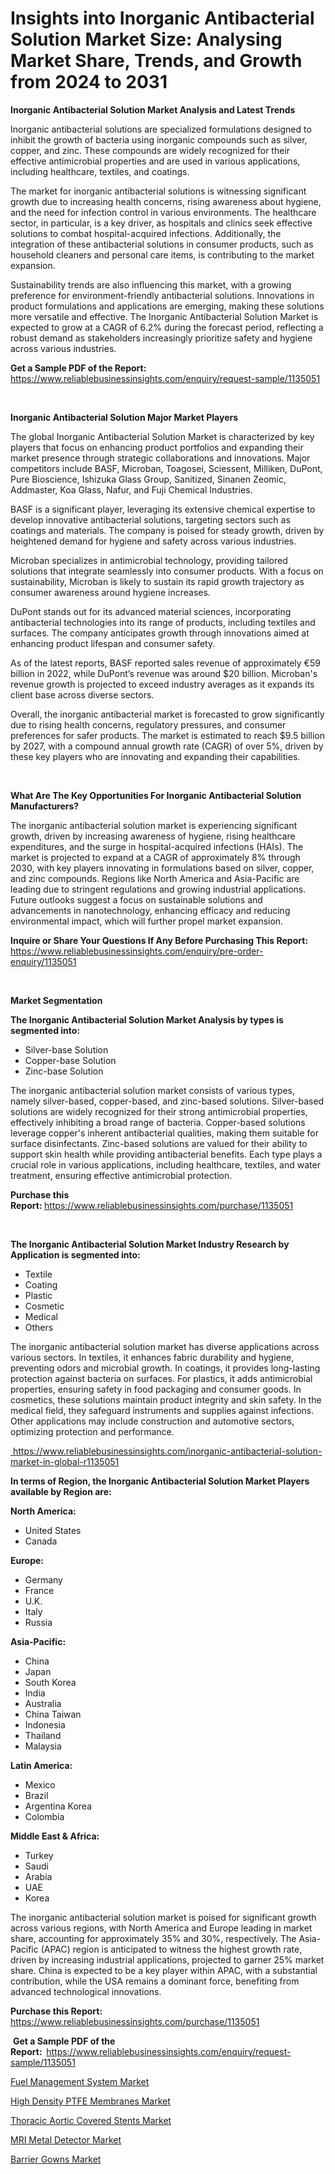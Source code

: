 <p><h1>Insights into Inorganic Antibacterial Solution Market Size: Analysing Market Share, Trends, and Growth from 2024 to 2031</h1></p><p><strong>Inorganic Antibacterial Solution Market Analysis and Latest Trends</strong></p>
<p><p>Inorganic antibacterial solutions are specialized formulations designed to inhibit the growth of bacteria using inorganic compounds such as silver, copper, and zinc. These compounds are widely recognized for their effective antimicrobial properties and are used in various applications, including healthcare, textiles, and coatings.</p><p>The market for inorganic antibacterial solutions is witnessing significant growth due to increasing health concerns, rising awareness about hygiene, and the need for infection control in various environments. The healthcare sector, in particular, is a key driver, as hospitals and clinics seek effective solutions to combat hospital-acquired infections. Additionally, the integration of these antibacterial solutions in consumer products, such as household cleaners and personal care items, is contributing to the market expansion.</p><p>Sustainability trends are also influencing this market, with a growing preference for environment-friendly antibacterial solutions. Innovations in product formulations and applications are emerging, making these solutions more versatile and effective. The Inorganic Antibacterial Solution Market is expected to grow at a CAGR of 6.2% during the forecast period, reflecting a robust demand as stakeholders increasingly prioritize safety and hygiene across various industries.</p></p>
<p><strong>Get a Sample PDF of the Report:&nbsp;</strong> <a href="https://www.reliablebusinessinsights.com/enquiry/request-sample/1135051?utm_campaign=1094&utm_medium=2&utm_source=Github&utm_content=ia&utm_term=13102024&utm_id=inorganic-antibacterial-solution">https://www.reliablebusinessinsights.com/enquiry/request-sample/1135051</a></p>
<p>&nbsp;</p>
<p><strong>Inorganic Antibacterial Solution Major Market Players</strong></p>
<p><p>The global Inorganic Antibacterial Solution Market is characterized by key players that focus on enhancing product portfolios and expanding their market presence through strategic collaborations and innovations. Major competitors include BASF, Microban, Toagosei, Sciessent, Milliken, DuPont, Pure Bioscience, Ishizuka Glass Group, Sanitized, Sinanen Zeomic, Addmaster, Koa Glass, Nafur, and Fuji Chemical Industries.</p><p>BASF is a significant player, leveraging its extensive chemical expertise to develop innovative antibacterial solutions, targeting sectors such as coatings and materials. The company is poised for steady growth, driven by heightened demand for hygiene and safety across various industries.</p><p>Microban specializes in antimicrobial technology, providing tailored solutions that integrate seamlessly into consumer products. With a focus on sustainability, Microban is likely to sustain its rapid growth trajectory as consumer awareness around hygiene increases.</p><p>DuPont stands out for its advanced material sciences, incorporating antibacterial technologies into its range of products, including textiles and surfaces. The company anticipates growth through innovations aimed at enhancing product lifespan and consumer safety.</p><p>As of the latest reports, BASF reported sales revenue of approximately €59 billion in 2022, while DuPont’s revenue was around $20 billion. Microban's revenue growth is projected to exceed industry averages as it expands its client base across diverse sectors.</p><p>Overall, the inorganic antibacterial market is forecasted to grow significantly due to rising health concerns, regulatory pressures, and consumer preferences for safer products. The market is estimated to reach $9.5 billion by 2027, with a compound annual growth rate (CAGR) of over 5%, driven by these key players who are innovating and expanding their capabilities.</p></p>
<p>&nbsp;</p>
<p><strong>What Are The Key Opportunities For Inorganic Antibacterial Solution Manufacturers?</strong></p>
<p><p>The inorganic antibacterial solution market is experiencing significant growth, driven by increasing awareness of hygiene, rising healthcare expenditures, and the surge in hospital-acquired infections (HAIs). The market is projected to expand at a CAGR of approximately 8% through 2030, with key players innovating in formulations based on silver, copper, and zinc compounds. Regions like North America and Asia-Pacific are leading due to stringent regulations and growing industrial applications. Future outlooks suggest a focus on sustainable solutions and advancements in nanotechnology, enhancing efficacy and reducing environmental impact, which will further propel market expansion.</p></p>
<p><strong>Inquire or Share Your Questions If Any Before Purchasing This Report:</strong> <a href="https://www.reliablebusinessinsights.com/enquiry/pre-order-enquiry/1135051?utm_campaign=1094&utm_medium=2&utm_source=Github&utm_content=ia&utm_term=13102024&utm_id=inorganic-antibacterial-solution">https://www.reliablebusinessinsights.com/enquiry/pre-order-enquiry/1135051</a></p>
<p>&nbsp;</p>
<p><strong>Market Segmentation</strong></p>
<p><strong>The Inorganic Antibacterial Solution Market Analysis by types is segmented into:</strong></p>
<p><ul><li>Silver-base Solution</li><li>Copper-base Solution</li><li>Zinc-base Solution</li></ul></p>
<p><p>The inorganic antibacterial solution market consists of various types, namely silver-based, copper-based, and zinc-based solutions. Silver-based solutions are widely recognized for their strong antimicrobial properties, effectively inhibiting a broad range of bacteria. Copper-based solutions leverage copper's inherent antibacterial qualities, making them suitable for surface disinfectants. Zinc-based solutions are valued for their ability to support skin health while providing antibacterial benefits. Each type plays a crucial role in various applications, including healthcare, textiles, and water treatment, ensuring effective antimicrobial protection.</p></p>
<p><strong>Purchase this Report:&nbsp;</strong><a href="https://www.reliablebusinessinsights.com/purchase/1135051?utm_campaign=1094&utm_medium=2&utm_source=Github&utm_content=ia&utm_term=13102024&utm_id=inorganic-antibacterial-solution">https://www.reliablebusinessinsights.com/purchase/1135051</a></p>
<p>&nbsp;</p>
<p><strong>The Inorganic Antibacterial Solution Market Industry Research by Application is segmented into:</strong></p>
<p><ul><li>Textile</li><li>Coating</li><li>Plastic</li><li>Cosmetic</li><li>Medical</li><li>Others</li></ul></p>
<p><p>The inorganic antibacterial solution market has diverse applications across various sectors. In textiles, it enhances fabric durability and hygiene, preventing odors and microbial growth. In coatings, it provides long-lasting protection against bacteria on surfaces. For plastics, it adds antimicrobial properties, ensuring safety in food packaging and consumer goods. In cosmetics, these solutions maintain product integrity and skin safety. In the medical field, they safeguard instruments and supplies against infections. Other applications may include construction and automotive sectors, optimizing protection and performance.</p></p>
<p><a href="https://www.reliablebusinessinsights.com/inorganic-antibacterial-solution-market-in-global-r1135051?utm_campaign=1094&utm_medium=2&utm_source=Github&utm_content=ia&utm_term=13102024&utm_id=inorganic-antibacterial-solution">&nbsp;https://www.reliablebusinessinsights.com/inorganic-antibacterial-solution-market-in-global-r1135051</a></p>
<p><strong>In terms of Region, the Inorganic Antibacterial Solution Market Players available by Region are:</strong></p>
<p>
    <p> <strong> North America: </strong>
        <ul>
            <li>United States</li>
            <li>Canada</li>
        </ul>
        </p> 
    <p> <strong> Europe: </strong>
        <ul>
            <li>Germany</li>
            <li>France</li>
            <li>U.K.</li>
            <li>Italy</li>
            <li>Russia</li>
        </ul>
        </p> 
    <p> <strong> Asia-Pacific: </strong>
        <ul>
            <li>China</li>
            <li>Japan</li>
            <li>South Korea</li>
            <li>India</li>
            <li>Australia</li>
            <li>China Taiwan</li>
            <li>Indonesia</li>
            <li>Thailand</li>
            <li>Malaysia</li>
        </ul>
        </p> 
    <p> <strong> Latin America: </strong>
        <ul>
            <li>Mexico</li>
            <li>Brazil</li>
            <li>Argentina Korea</li>
            <li>Colombia</li>
        </ul>
        </p> 
    <p> <strong> Middle East & Africa: </strong>
        <ul>
            <li>Turkey</li>
            <li>Saudi</li>
            <li>Arabia</li>
            <li>UAE</li>
            <li>Korea</li>
        </ul>
    </p>
    </p>
<p><p>The inorganic antibacterial solution market is poised for significant growth across various regions, with North America and Europe leading in market share, accounting for approximately 35% and 30%, respectively. The Asia-Pacific (APAC) region is anticipated to witness the highest growth rate, driven by increasing industrial applications, projected to garner 25% market share. China is expected to be a key player within APAC, with a substantial contribution, while the USA remains a dominant force, benefiting from advanced technological innovations.</p></p>
<p><strong>Purchase this Report: </strong><a href="https://www.reliablebusinessinsights.com/purchase/1135051?utm_campaign=1094&utm_medium=2&utm_source=Github&utm_content=ia&utm_term=13102024&utm_id=inorganic-antibacterial-solution">https://www.reliablebusinessinsights.com/purchase/1135051</a></p>
<p>&nbsp;<strong>Get a Sample PDF of the Report:&nbsp;&nbsp;</strong><a href="https://www.reliablebusinessinsights.com/enquiry/request-sample/1135051?utm_campaign=1094&utm_medium=2&utm_source=Github&utm_content=ia&utm_term=13102024&utm_id=inorganic-antibacterial-solution">https://www.reliablebusinessinsights.com/enquiry/request-sample/1135051</a></p>
<p><strong></strong></p>
<p><p><a href="https://issuu.com/reportprime-2/docs/fuel-management-system-market-size-_aa1d0d55cee430?utm_campaign=1094&utm_medium=2&utm_source=Github&utm_content=ia&utm_term=13102024&utm_id=inorganic-antibacterial-solution">Fuel Management System Market</a></p><p><a href="https://www.linkedin.com/pulse/exploring-high-density-ptfe-membranes-market-strategic-insights-efk3c?utm_campaign=1094&utm_medium=2&utm_source=Github&utm_content=ia&utm_term=13102024&utm_id=inorganic-antibacterial-solution">High Density PTFE Membranes Market</a></p><p><a href="https://github.com/florjvdva/Market-Research-Report-List-1/blob/main/thoracic-aortic-covered-stents-market.md?utm_campaign=1094&utm_medium=2&utm_source=Github&utm_content=ia&utm_term=13102024&utm_id=inorganic-antibacterial-solution">Thoracic Aortic Covered Stents Market</a></p><p><a href="https://issuu.com/reportprime-2/docs/mri-metal-detector-market-size-2030_b08c4e40d87871?utm_campaign=1094&utm_medium=2&utm_source=Github&utm_content=ia&utm_term=13102024&utm_id=inorganic-antibacterial-solution">MRI Metal Detector Market</a></p><p><a href="https://www.linkedin.com/pulse/sustainability-trends-barrier-gowns-industry-market-implications-i3pqc?utm_campaign=1094&utm_medium=2&utm_source=Github&utm_content=ia&utm_term=13102024&utm_id=inorganic-antibacterial-solution">Barrier Gowns Market</a></p></p>